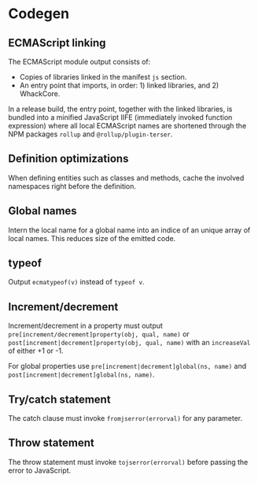 # Codegen

## ECMAScript linking

The ECMAScript module output consists of:

* Copies of libraries linked in the manifest `js` section.
* An entry point that imports, in order: 1) linked libraries, and 2) WhackCore.

In a release build, the entry point, together with the linked libraries, is bundled into a minified JavaScript IIFE (immediately invoked function expression) where all local ECMAScript names are shortened through the NPM packages `rollup` and `@rollup/plugin-terser`.

## Definition optimizations

When defining entities such as classes and methods, cache the involved namespaces right before the definition.

## Global names

Intern the local name for a global name into an indice of an unique array of local names. This reduces size of the emitted code.

## typeof

Output `ecmatypeof(v)` instead of `typeof v`.

## Increment/decrement

Increment/decrement in a property must output `pre[increment/decrement]property(obj, qual, name)` or `post[increment|decrement]property(obj, qual, name)` with an `increaseVal` of either +1 or -1.

For global properties use `pre[increment|decrement]global(ns, name)` and `post[increment|decrement]global(ns, name)`.

## Try/catch statement

The catch clause must invoke `fromjserror(errorval)` for any parameter.

## Throw statement

The throw statement must invoke `tojserror(errorval)` before passing the error to JavaScript.